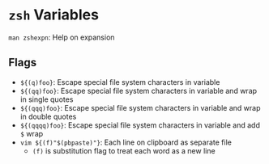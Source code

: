 # `zsh` Variables

`man zshexpn`: Help on expansion

## Flags

- `${(q)foo}`: Escape special file system characters in variable
- `${(qq)foo}`: Escape special file system characters in variable and wrap in single quotes
- `${(qqq)foo}`: Escape special file system characters in variable and wrap in double quotes
- `${(qqqq)foo}`: Escape special file system characters in variable and add `$` wrap
- `vim ${(f)"$(pbpaste)"}`: Each line on clipboard as separate file
    - `(f)` is substitution flag to treat each word as a new line
